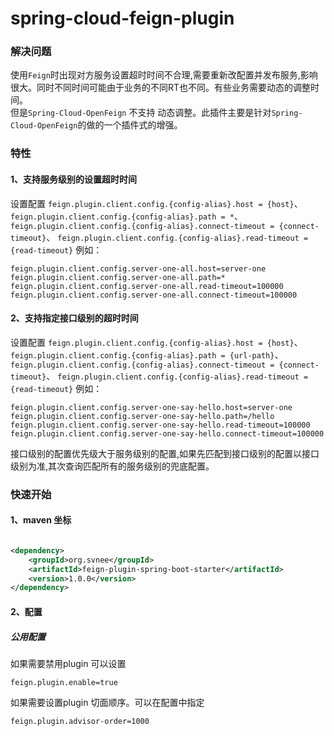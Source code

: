 # spring-cloud-feign-plugin

### 解决问题

使用`Feign`时出现对方服务设置超时时间不合理,需要重新改配置并发布服务,影响很大。同时不同时间可能由于业务的不同RT也不同。有些业务需要动态的调整时间。\
但是`Spring-Cloud-OpenFeign` 不支持 动态调整。此插件主要是针对`Spring-Cloud-OpenFeign`的做的一个插件式的增强。

### 特性

#### 1、支持服务级别的设置超时时间

设置配置
`feign.plugin.client.config.{config-alias}.host = {host}`、
`feign.plugin.client.config.{config-alias}.path = *`、
`feign.plugin.client.config.{config-alias}.connect-timeout = {connect-timeout}`、
`feign.plugin.client.config.{config-alias}.read-timeout = {read-timeout}`
例如：

```properties
feign.plugin.client.config.server-one-all.host=server-one
feign.plugin.client.config.server-one-all.path=*
feign.plugin.client.config.server-one-all.read-timeout=100000
feign.plugin.client.config.server-one-all.connect-timeout=100000
```

#### 2、支持指定接口级别的超时时间

设置配置
`feign.plugin.client.config.{config-alias}.host = {host}`、
`feign.plugin.client.config.{config-alias}.path = {url-path}`、
`feign.plugin.client.config.{config-alias}.connect-timeout = {connect-timeout}`、
`feign.plugin.client.config.{config-alias}.read-timeout = {read-timeout}`
例如：

```properties
feign.plugin.client.config.server-one-say-hello.host=server-one
feign.plugin.client.config.server-one-say-hello.path=/hello
feign.plugin.client.config.server-one-say-hello.read-timeout=100000
feign.plugin.client.config.server-one-say-hello.connect-timeout=100000
```

接口级别的配置优先级大于服务级别的配置,如果先匹配到接口级别的配置以接口级别为准,其次查询匹配所有的服务级别的兜底配置。

### 快速开始

#### 1、maven 坐标

```xml

<dependency>
    <groupId>org.svnee</groupId>
    <artifactId>feign-plugin-spring-boot-starter</artifactId>
    <version>1.0.0</version>
</dependency>
```

#### 2、配置
##### 公用配置
如果需要禁用plugin 可以设置

```properties
feign.plugin.enable=true
```

如果需要设置plugin 切面顺序。可以在配置中指定

```properties
feign.plugin.advisor-order=1000
```

